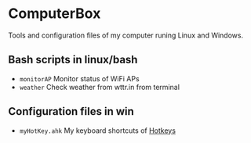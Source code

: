 # ComputerBox

Tools and configuration files of my computer runing Linux and Windows.

## Bash scripts in linux/bash
- `monitorAP` Monitor status of WiFi APs
- `weather` Check weather from wttr.in from terminal

## Configuration files in win
- `myHotKey.ahk` My keyboard shortcuts of [Hotkeys](https://www.autohotkey.com/docs/Hotkeys.htm)

